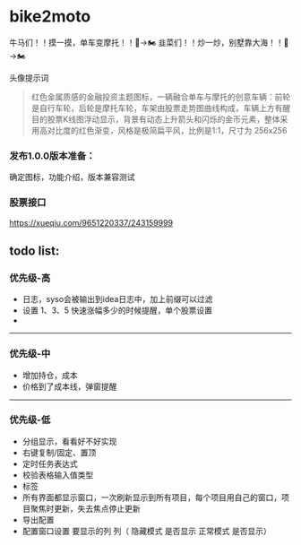 # bike2moto

牛马们！！摸一摸，单车变摩托！！🚴→🏍️
韭菜们！！炒一炒，别墅靠大海！！🚴→🏍️


头像提示词

> 红色金属质感的金融投资主题图标，一辆融合单车与摩托的创意车辆：前轮是自行车轮，后轮是摩托车轮，车架由股票走势图曲线构成，车辆上方有醒目的股票K线图浮动显示，背景有动态上升箭头和闪烁的金币元素，整体采用高对比度的红色渐变，风格是极简扁平风，比例是1:1，尺寸为 256x256


### 发布1.0.0版本准备：
确定图标，功能介绍，版本兼容测试


### 股票接口

https://xueqiu.com/9651220337/243159999


## todo list:

### 优先级-高

- 日志，syso会被输出到idea日志中，加上前缀可以过滤
- 设置 1、3、5 快速涨幅多少的时候提醒，单个股票设置
- 
---
### 优先级-中

- 增加持仓，成本
- 价格到了成本线，弹窗提醒
---
### 优先级-低

- 分组显示，看看好不好实现
- 右键复制/固定、置顶
- 定时任务表达式
- 校验表格输入值类型
- 标签
- 所有界面都显示窗口，一次刷新显示到所有项目，每个项目用自己的窗口，项目聚焦时更新，失去焦点停止更新
- 导出配置
- 配置窗口设置 要显示的列 列（ 隐藏模式  是否显示   正常模式   是否显示）